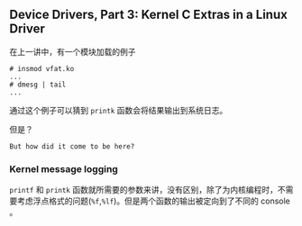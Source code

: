 ## Device Drivers, Part 3: Kernel C Extras in a Linux Driver
在上一讲中，有一个模块加载的例子

	# insmod vfat.ko
	...
	# dmesg | tail
	...

通过这个例子可以猜到 `printk` 函数会将结果输出到系统日志。

但是？

	But how did it come to be here?

### Kernel message logging
`printf` 和 `printk` 函数就所需要的参数来讲，没有区别，除了为内核编程时，不需要考虑浮点格式的问题(`%f`,`%lf`)。但是两个函数的输出被定向到了不同的 console 。


